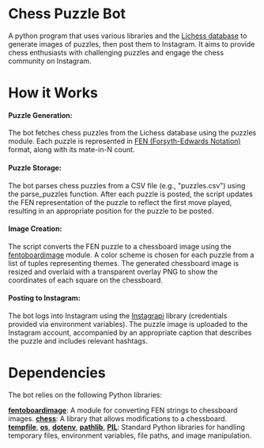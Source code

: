 # Chess Puzzle Bot
A python program that uses various libraries and the [Lichess database](https://lichess.org/) to generate images of puzzles, then post them to Instagram. It aims to provide chess enthusiasts with challenging puzzles and engage the chess community on Instagram.

# How it Works
#### Puzzle Generation: 
The bot fetches chess puzzles from the Lichess database using the puzzles module. Each puzzle is represented in [FEN (Forsyth-Edwards Notation)](https://en.wikipedia.org/wiki/Forsyth%E2%80%93Edwards_Notation) format, along with its mate-in-N count.
#### Puzzle Storage:
The bot parses chess puzzles from a CSV file (e.g., "puzzles.csv") using the parse_puzzles function. After each puzzle is posted, the script updates the FEN representation of the puzzle to reflect the first move played, resulting in an appropriate position for the puzzle to be posted.
#### Image Creation:
The script converts the FEN puzzle to a chessboard image using the [fentoboardimage](https://pypi.org/project/fentoboardimage/) module. A color scheme is chosen for each puzzle from a list of tuples representing themes. The generated chessboard image is resized and overlaid with a transparent overlay PNG to show the coordinates of each square on the chessboard.
#### Posting to Instagram:
The bot logs into Instagram using the [Instagrapi](https://adw0rd.github.io/instagrapi/) library (credentials provided via environment variables). The puzzle image is uploaded to the Instagram account, accompanied by an appropriate caption that describes the puzzle and includes relevant hashtags.

# Dependencies
The bot relies on the following Python libraries:

**[fentoboardimage](https://pypi.org/project/fentoboardimage/)**: A module for converting FEN strings to chessboard images.
**[chess](https://python-chess.readthedocs.io/en/latest/)**: A library that allows modifications to a chessboard.
**[tempfile](https://docs.python.org/3/library/tempfile.html)**, **[os](https://docs.python.org/3/library/os.html)**, **[dotenv](https://pypi.org/project/python-dotenv/)**, **[pathlib](https://docs.python.org/3/library/pathlib.html)**, **[PIL](https://pypi.org/project/Pillow/)**: Standard Python libraries for handling temporary files, environment variables, file paths, and image manipulation.
